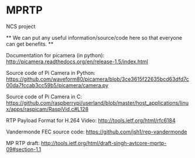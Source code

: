 MPRTP
=====

NCS project

** We can put any useful information/source/code here so that everyone can get benefits. **


Documentation for picamera (in python):
http://picamera.readthedocs.org/en/release-1.5/index.html

Source code of Pi Camera in Python:
https://github.com/waveform80/picamera/blob/3ce3615f22635bcd63dfd7c00da7fccab3cc59b5/picamera/camera.py

Source code of Pi Camera in C:
https://github.com/raspberrypi/userland/blob/master/host_applications/linux/apps/raspicam/RaspiVid.c#L128

RTP Payload Format for H.264 Video:
http://tools.ietf.org/html/rfc6184

Vandermonde FEC source code:
https://github.com/jsh1/rep-vandermonde

MP RTP draft:
http://tools.ietf.org/html/draft-singh-avtcore-mprtp-09#section-1.1
